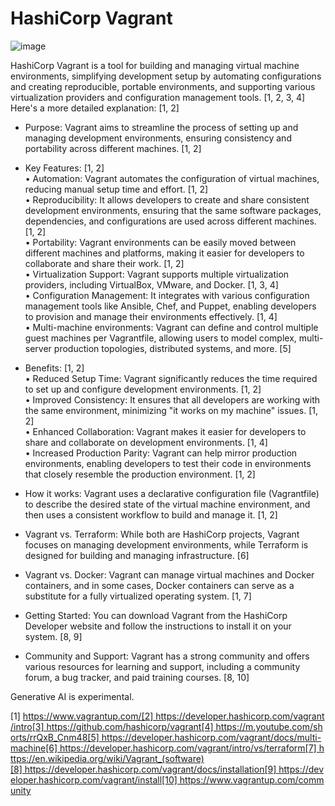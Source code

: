 # HashiCorp Vagrant

![image](https://github.com/user-attachments/assets/32444441-df44-4057-abe1-582cb3af6e06)


HashiCorp Vagrant is a tool for building and managing virtual machine environments, simplifying development setup by automating configurations and creating reproducible, portable environments, and supporting various virtualization providers and configuration management tools. [1, 2, 3, 4]  
Here's a more detailed explanation: [1, 2]  

- Purpose: Vagrant aims to streamline the process of setting up and managing development environments, ensuring consistency and portability across different machines. [1, 2]  
- Key Features: [1, 2]  
	• Automation: Vagrant automates the configuration of virtual machines, reducing manual setup time and effort. [1, 2]  
	• Reproducibility: It allows developers to create and share consistent development environments, ensuring that the same software packages, dependencies, and configurations are used across different machines. [1, 2]  
	• Portability: Vagrant environments can be easily moved between different machines and platforms, making it easier for developers to collaborate and share their work. [1, 2]  
	• Virtualization Support: Vagrant supports multiple virtualization providers, including VirtualBox, VMware, and Docker. [1, 3, 4]  
	• Configuration Management: It integrates with various configuration management tools like Ansible, Chef, and Puppet, enabling developers to provision and manage their environments effectively. [1, 4]  
	• Multi-machine environments: Vagrant can define and control multiple guest machines per Vagrantfile, allowing users to model complex, multi-server production topologies, distributed systems, and more. [5]  

- Benefits: [1, 2]  
	• Reduced Setup Time: Vagrant significantly reduces the time required to set up and configure development environments. [1, 2]  
	• Improved Consistency: It ensures that all developers are working with the same environment, minimizing "it works on my machine" issues. [1, 2]  
	• Enhanced Collaboration: Vagrant makes it easier for developers to share and collaborate on development environments. [1, 4]  
	• Increased Production Parity: Vagrant can help mirror production environments, enabling developers to test their code in environments that closely resemble the production environment. [1, 2]  

- How it works: Vagrant uses a declarative configuration file (Vagrantfile) to describe the desired state of the virtual machine environment, and then uses a consistent workflow to build and manage it. [1, 2]  
- Vagrant vs. Terraform: While both are HashiCorp projects, Vagrant focuses on managing development environments, while Terraform is designed for building and managing infrastructure. [6]  
- Vagrant vs. Docker: Vagrant can manage virtual machines and Docker containers, and in some cases, Docker containers can serve as a substitute for a fully virtualized operating system. [1, 7]  
- Getting Started: You can download Vagrant from the HashiCorp Developer website and follow the instructions to install it on your system. [8, 9]  
- Community and Support: Vagrant has a strong community and offers various resources for learning and support, including a community forum, a bug tracker, and paid training courses. [8, 10]  

Generative AI is experimental.

[1] https://www.vagrantup.com/[2] https://developer.hashicorp.com/vagrant/intro[3] https://github.com/hashicorp/vagrant[4] https://m.youtube.com/shorts/rrQxB_Cnm48[5] https://developer.hashicorp.com/vagrant/docs/multi-machine[6] https://developer.hashicorp.com/vagrant/intro/vs/terraform[7] https://en.wikipedia.org/wiki/Vagrant_(software)[8] https://developer.hashicorp.com/vagrant/docs/installation[9] https://developer.hashicorp.com/vagrant/install[10] https://www.vagrantup.com/community

